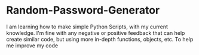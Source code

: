 # Random-Password-Generator
I am learning how to make simple Python Scripts, with my current knowledge. I'm fine with any negative or positive feedback that can help create similar code, but using more in-depth functions, objects, etc. To help me improve my code
